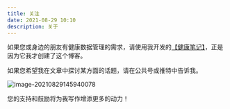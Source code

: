 ```yaml
---
title: 关注
date: 2021-08-29 10:10
description: 关于
---
```

如果您或身边的朋友有健康数据管理的需求，请使用我开发的[【健康笔记】](/healthnotes/)，正是因为它我才创建了这个博客。

如果您希望我在文章中探讨某方面的话题，请在公共号或推特中告诉我。

![image-20210829145940078](https://cdn.fatbobman.com/blog_support.png)

您的支持和鼓励将为我写作增添更多的动力！
